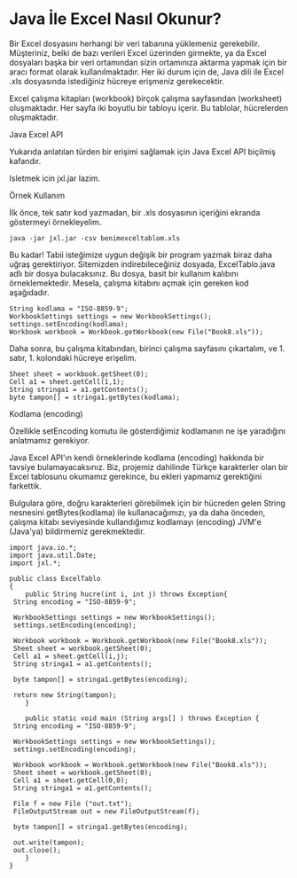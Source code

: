 # Java İle Excel Nasıl Okunur?

Bir Excel dosyasını herhangi bir veri tabanına yüklemeniz gerekebilir. Müşteriniz, belki de bazı verileri Excel üzerinden  girmekte, ya da Excel dosyaları başka bir veri ortamından sizin ortamınıza aktarma yapmak için bir aracı format olarak kullanılmaktadır. Her iki durum için de, Java dili ile Excel .xls dosyasında istediğiniz hücreye erişmeniz gerekecektir.    

Excel çalışma kitapları (workbook) birçok çalışma sayfasından
(worksheet) oluşmaktadır. Her sayfa iki boyutlu bir tabloyu içerir. Bu
tablolar, hücrelerden oluşmaktadır.

Java Excel API 
  
Yukarıda anlatılan türden bir erişimi sağlamak için Java Excel API
biçilmiş kafandır.
  
Isletmek icin jxl.jar lazim. 
  
Örnek Kullanım 
    
İlk önce, tek satır kod yazmadan, bir .xls dosyasının içeriğini
ekranda göstermeyi örnekleyelim.

```
java -jar jxl.jar -csv benimexceltablom.xls
```

Bu kadar! Tabii isteğimize uygun değişik bir program yazmak biraz daha
uğraş gerektiriyor. Sitemizden indirebileceğiniz dosyada,
ExcelTablo.java adlı bir dosya bulacaksınız. Bu dosya, basit bir
kullanım kalıbını örneklemektedir. Mesela, çalışma kitabını açmak için
gereken kod aşağıdadır.

```
String kodlama = "ISO-8859-9";
WorkbookSettings settings = new WorkbookSettings();
settings.setEncoding(kodlama);
Workbook workbook = Workbook.getWorkbook(new File("Book8.xls"));
```
  
Daha sonra, bu çalışma kitabından, birinci çalışma sayfasını
çıkartalım, ve 1. satır, 1. kolondaki hücreye erişelim.

```  
Sheet sheet = workbook.getSheet(0);
Cell a1 = sheet.getCell(1,1);
String stringa1 = a1.getContents();
byte tampon[] = stringa1.getBytes(kodlama);
```
  
Kodlama (encoding)
    
Özellikle setEncoding komutu ile gösterdiğimiz kodlamanın ne işe
yaradığını anlatmamız gerekiyor.
  
Java Excel API'ın kendi örneklerinde kodlama (encoding) hakkında bir
tavsiye bulamayacaksınız. Biz, projemiz dahilinde Türkçe karakterler
olan bir Excel tablosunu okumamız gerekince, bu ekleri yapmamız
gerektiğini farkettik.

Bulgulara göre, doğru karakterleri görebilmek için bir hücreden gelen
String nesnesini getBytes(kodlama) ile kullanacağımızı, ya da daha
önceden, çalışma kitabı seviyesinde kullandığımız kodlamayı (encoding)
JVM'e (Java'ya) bildirmemiz gerekmektedir.

```
import java.io.*;
import java.util.Date;
import jxl.*;

public class ExcelTablo
{
    public String hucre(int i, int j) throws Exception{
 String encoding = "ISO-8859-9";

 WorkbookSettings settings = new WorkbookSettings();
 settings.setEncoding(encoding);
 
 Workbook workbook = Workbook.getWorkbook(new File("Book8.xls"));
 Sheet sheet = workbook.getSheet(0);
 Cell a1 = sheet.getCell(i,j);
 String stringa1 = a1.getContents();
 
 byte tampon[] = stringa1.getBytes(encoding);

 return new String(tampon);
    }
    
    public static void main (String args[] ) throws Exception {
 String encoding = "ISO-8859-9";
 
 WorkbookSettings settings = new WorkbookSettings();
 settings.setEncoding(encoding);
 
 Workbook workbook = Workbook.getWorkbook(new File("Book8.xls"));
 Sheet sheet = workbook.getSheet(0);
 Cell a1 = sheet.getCell(0,0);
 String stringa1 = a1.getContents();
 
 File f = new File ("out.txt");
 FileOutputStream out = new FileOutputStream(f);

 byte tampon[] = stringa1.getBytes(encoding);
 
 out.write(tampon);
 out.close(); 
    }
}
```










